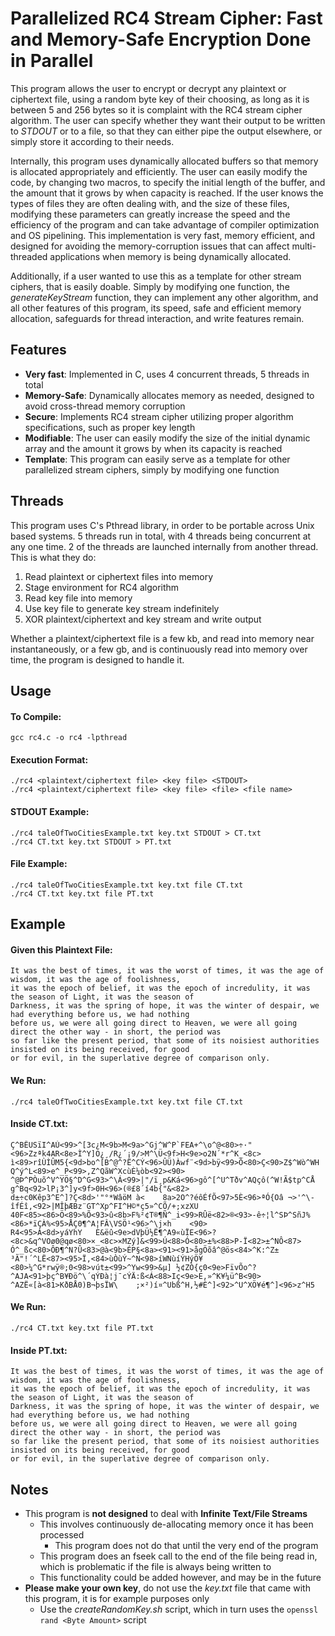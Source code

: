 # Parallelized RC4 Stream Cipher: Fast and Memory-Safe Encryption Done in Parallel
This program allows the user to encrypt or decrypt any plaintext or ciphertext file, using a random byte key of their choosing, as long as it is between 5 and 256 bytes so it is complaint with the RC4 stream cipher algorithm. The user can specify whether they want their output to be written to *STDOUT* or to a file, so that they can either pipe the output elsewhere, or simply store it according to their needs. 

Internally, this program uses dynamically allocated buffers so that memory is allocated appropriately and efficiently. The user can easily modify the code, by changing two macros, to specify the initial length of the buffer, and the amount that it grows by when capacity is reached. If the user knows the types of files they are often dealing with, and the size of these files, modifying these parameters can greatly increase the speed and the efficiency of the program and can take advantage of compiler optimization and OS pipelining. This implementation is very fast, memory efficient, and designed for avoiding the memory-corruption issues that can affect multi-threaded applications when memory is being dynamically allocated. 

Additionally, if a user wanted to use this as a template for other stream ciphers, that is easily doable. Simply by modifying one function, the *generateKeyStream* function, they can implement any other algorithm, and all other features of this program, its speed, safe and efficient memory allocation, safeguards for thread interaction, and write features remain.

## Features
- **Very fast**: Implemented in C, uses 4 concurrent threads, 5 threads in total
- **Memory-Safe**: Dynamically allocates memory as needed, designed to avoid cross-thread memory corruption
- **Secure**: Implements RC4 stream cipher utilizing proper algorithm specifications, such as proper key length
- **Modifiable**: The user can easily modify the size of the initial dynamic array and the amount it grows by when its capacity is reached
- **Template**: This program can easily serve as a template for other parallelized stream ciphers, simply by modifying one function

## Threads
This program uses C's Pthread library, in order to be portable across Unix based systems. 
5 threads run in total, with 4 threads being concurrent at any one time. 2 of the threads are launched internally from another thread.
This is what they do:
1. Read plaintext or ciphertext files into memory
2. Stage environment for RC4 algorithm
3. Read key file into memory
4. Use key file to generate key stream indefinitely
5. XOR plaintext/ciphertext and key stream and write output

Whether a plaintext/ciphertext file is a few kb, and read into memory near instantaneously, or a few gb, and is continuously read into memory over time, the program is designed to handle it. 

## Usage
#### To Compile:
```
gcc rc4.c -o rc4 -lpthread
```
#### Execution Format:
```
./rc4 <plaintext/ciphertext file> <key file> <STDOUT>
./rc4 <plaintext/ciphertext file> <key file> <file> <file name>
```
#### STDOUT Example:
```
./rc4 taleOfTwoCitiesExample.txt key.txt STDOUT > CT.txt
./rc4 CT.txt key.txt STDOUT > PT.txt
```
#### File Example:
```
./rc4 taleOfTwoCitiesExample.txt key.txt file CT.txt
./rc4 CT.txt key.txt file PT.txt
```
## Example
#### Given this Plaintext File:
```
It was the best of times, it was the worst of times, it was the age of wisdom, it was the age of foolishness, 
it was the epoch of belief, it was the epoch of incredulity, it was the season of Light, it was the season of 
Darkness, it was the spring of hope, it was the winter of despair, we had everything before us, we had nothing
before us, we were all going direct to Heaven, we were all going direct the other way - in short, the period was
so far like the present period, that some of its noisiest authorities insisted on its being received, for good
or for evil, in the superlative degree of comparison only.
```
#### We Run:
```
./rc4 taleOfTwoCitiesExample.txt key.txt file CT.txt
```
#### Inside CT.txt:
```
Ç^BÊUSïI^AÙ<99>^[3c¿M<9b>M<9a>^Gj^W^P`FEA+^\o^@<80>÷·"<96>Zzªk4AR<8e>Ì^Y]O¿¸/R¿´¡9/>M^\Ü<9f>H<9e>o2N´*r^K_<8c>
ì<89>rîÙÌÛM5{<9d>bo^[B^@^?Ë^CÝ<96>ÛÜ)Àwf¨<9d>bÿ<99>Ô<80>Ç<90>Z$^Wò^WH    Q^ý^L<89>e^_P<99>,Z^QãW^XcùÈ¼òb<92><90>
^@Þ^PÒuõ^V^YÖ§^D^G<93>^\Á<99>|"/ï¸p&Ká<96>gô^[^U^Tðv^AQçô(^W!Ã$tp^CÅ  g^Bq<92>lP¡3^]y<9f>0H<96>(®£8´í4b{"&<82>
d±÷c0Kêp3^E^]?Ç<8d>'"°*WâöM à<    8a>2O^?éôÉfÕ<97>5È<96>ªÓ{Oâ ¬>'^\-îfÉî,<92>|MÎþÆBz¨GT^Xp^FI^H©*ç5»^CÕ/+;xzXU
40F<85><86>Ö<89>%Õ<93>û<8b>F%²¢T®¶Ñ^_i<99>RÛë<82>®<93>-ê÷¦l^SÞ^SñJ%<86>*ïÇÀ%<95>ÅÇ0¶^A¦FÂ\VSÖ¹<96>^\j×h    <90>
R4<95>Á<8d>yáYhY   È&ëû<9e>dVþÜ½Ë¶^A9«ùÏE<96>?<8c>&q^VOø0@qø<80>×_<8c>×MZý]&<99>Ú<88>Ó<80>±%<88>P-Ï<82>±^NÔ<87>
Ó^_ßc<80>ÔÐ¶^N?Û<83>@à<9b>ÉP§<8a><91><91>ågÖõâ^@ös<84>^K:^Z±        ³Ã"!´^LË<87><95>Ï,<84>ùÒùÝ~^N<98>íWNùíÝHýÖ¥
<80>¼^G*rwÿ®;0<98>vút±<99>^Yw<99>&µ] ½¢ZÒ{ç0<9e>FïvÕo^? ^AJA<91>þç^B¥Ðö^\´qÝÐà¦j¯cÝÄ:ß<Á<88>Iç<9e>E,»^K¥¼ü^B<90>
^AZË«[à<81>KðBÅ0)B¬þsÏW\    ;×²)í¤^Ubß^H,½#È^]<92>^U^XÖ¥é¶^]<96>z^H5
```
#### We Run:
```
./rc4 CT.txt key.txt file PT.txt
```
#### Inside PT.txt:
```
It was the best of times, it was the worst of times, it was the age of wisdom, it was the age of foolishness, 
it was the epoch of belief, it was the epoch of incredulity, it was the season of Light, it was the season of 
Darkness, it was the spring of hope, it was the winter of despair, we had everything before us, we had nothing
before us, we were all going direct to Heaven, we were all going direct the other way - in short, the period was
so far like the present period, that some of its noisiest authorities insisted on its being received, for good
or for evil, in the superlative degree of comparison only.
```

## Notes
- This program is **not designed** to deal with **Infinite Text/File Streams** 
     - This involves continuously de-allocating memory once it has been processed
          - This program does not do that until the very end of the program 
     - This program does an fseek call to the end of the file being read in, which is problematic if the file is always being written to 
     - This functionality could be added however, and may be in the future 
- **Please make your own key**, do not use the *key.txt* file that came with this program, it is for example purposes only
     - Use the *createRandomKey.sh* script, which in turn uses the ```openssl rand <Byte Amount>``` script
